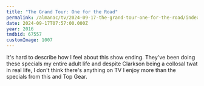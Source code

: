 ```yaml
---
title: "The Grand Tour: One for the Road"
permalink: /almanac/tv/2024-09-17-the-grand-tour-one-for-the-road/index.html
date: 2024-09-17T07:57:00.000Z
year: 2016
tmdbid: 67557
customImage: 1007
---
```


It's hard to describe how I feel about this show ending. They've been doing these specials my entire adult life and despite Clarkson being a collosal twat in real life, I don't think there's anything on TV I enjoy more than the specials from this and Top Gear.